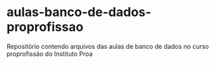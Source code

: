 # aulas-banco-de-dados-proprofissao
Repositório contendo arquivos das aulas de banco de dados no curso proprofissão do Instituto Proa
